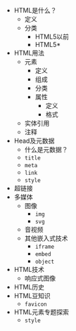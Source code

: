- HTML是什么？
  - 定义
  - 分类
    - HTML5以前
    - HTML5*
- HTML用法
  - 元素
    - 定义
    - 组成
    - 分类
    - 属性
      - 定义
      - 格式
  - 实体引用
  - 注释
- Head及元数据
  - 什么是元数据？
  - `title`
  - `meta`
  - `link`
  - `style`
- 超链接
- 多媒体
  - 图像
    - `img`
    - `svg`
  - 音视频
  - 其他嵌入式技术
    - `iframe`
    - `embed`
    - `object`
- HTML技术
  - 响应式图像
- HTML历史
- HTML豆知识
  - `favicon`
- HTML元素专题探索
  - `style`